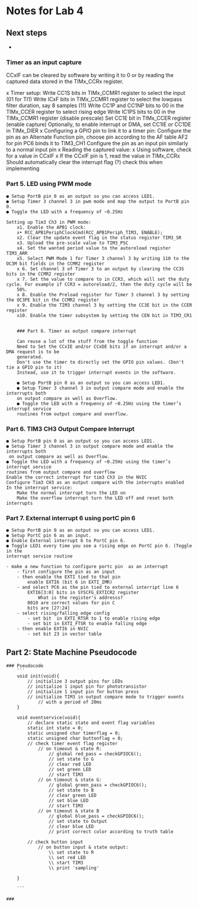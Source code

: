 # Notes for Lab 4

## Next steps
 - 


### Timer as an input capture

CCxIF can be cleared by software by writing it to 0 or by reading the captured data stored in the TIMx_CCRx register. 

x Timer setup:
    Write CC1S bits in TIMx_CCMR1 register to select the input (01 for TI1) 
    Write ICxF bits in TIMx_CCMR1 register to select the lowpass filter duration, say 8 samples (11)
    Write CC1P and CC1NP bits to 00 in the TIMx_CCER register to select rising edge
    Write IC1PS bits to 00 in the TIMx_CCMR1 register (disable prescale)
    Set CC1E bit in TIMx_CCER register (enable capture)
    Optionally, to enable interrupt or DMA, set CC1IE or CC1DE in TIMx_DIER 
x Configuring a GPIO pin to link it to a timer pin:
    Configure the pin as an Alternate Function pin, choose pin according to the AF table
        AF2 for pin PC6 binds it to TIM3_CH1
    Configure the pin as an input pin similarly to a normal input pin
x Reading the captured value:
    x Using software, check for a value in CCxIF
    x If the CCxIF pin is 1, read the value in TIMx_CCRx
        Should automatically clear the interrupt flag (?) check this when implementing

### Part 5. LED using PWM mode
    ● Setup PortB pin 0 as an output so you can access LED1.
    ● Setup Timer 3 channel 3 in pwm mode and map the output to PortB pin 0.
    ● Toggle the LED with a frequency of ~0.25Hz

    Setting up Tim3 Ch3 in PWM mode:
        x1. Enable the APB1 clock:
        x• RCC_APB1PeriphClockCmd(RCC_APB1Periph_TIM3, ENABLE);
        x2. Clear the update event flag in the status register TIM3_SR
        x3. Upload the pre-scale value to TIM3_PSC
        x4. Set the wanted period value to the autoreload register TIM3_ARR
        x5. Select PWM Mode 1 for Timer 3 channel 3 by writing 110 to the OC3M bit fields in the CCMR2 register
        x 6. Set channel 3 of Timer 3 to an output by clearing the CC3S bits in the CCMR2 register
        x 7. Set the value to compare to in CCR3, which will set the duty cycle. For example if CCR3 = autoreload/2, then the duty cycle will be
        50%.
        x 8. Enable the Preload register for Timer 3 channel 3 by setting the OC3PE bit in the CCMR2 register
        x 9. Enable the TIM3 channel 3 by setting the CC3E bit in the CCER register
        x10. Enable the timer subsystem by setting the CEN bit in TIM3_CR1


        ### Part 6. Timer as output compare interrupt

        Can reuse a lot of the stuff from the toggle function
        Need to Set the CCxIE and/or CCxDE bits if an interrupt and/or a DMA request is to be
        generated.
        Don't use the timer to directly set the GPIO pin values. (Don't tie a GPIO pin to it)
        Instead, use it to trigger interrupt events in the software.

        ● Setup PortB pin 0 as an output so you can access LED1.
        ● Setup Timer 3 channel 3 in output compare mode and enable the interrupts both
        on output compare as well as Overflow.
        ● Toggle the LED with a frequency of ~0.25Hz using the timer’s interrupt service
        routines from output compare and overflow.

### Part 6. TIM3 CH3 Output Compare Interrupt
    ● Setup PortB pin 0 as an output so you can access LED1.
    ● Setup Timer 3 channel 3 in output compare mode and enable the interrupts both
     on output compare as well as Overflow.
    ● Toggle the LED with a frequency of ~0.25Hz using the timer’s interrupt service
    routines from output compare and overflow
    Enable the correct interrupt for tim3 Ch3 in the NVIC
    Configure Tim3 CH3 as an output compare with the interrupts enabled 
    In the interrupt service: 
        Make the normal interrupt turn the LED on
        Make the overflow interrupt turn the LED off and reset both interrupts 

### Part 7. External interrupt 6 using portC pin 6
    ● Setup PortB pin 0 as an output so you can access LED1.
    ● Setup PortC pin 6 as an input.
    ● Enable External interrupt 6 to PortC pin 6.
    ● Toggle LED1 every time you see a rising edge on PortC pin 6. (Toggle in the
    interrupt service routine

    - make a new function to configure portc pin  as an interrupt
        - first configure the pin as an input 
        - then enable the EXTI tied to that pin
            enable EXTI6 (bit 6 in EXTI_IMR)
        - and select PC6 as the pin tied to external interript line 6
            EXTI6[3:0] bits in SYSCFG_EXTICR2 register
                What is the register's addresss?
            0010 are correct values for pin C
            bits are [27:24]
        - select rising/falling edge config
            - set bit  in EXTI_RTSR to 1 to enable rising edge
            - set bit in EXTI_FTSR to enable falling edge
        - then enable EXTI6 in NVIC
            - set bit 23 in vector table

## Part 2: State Machine Pseudocode

    ### Pseudocode
        ```
        void init(void){
            // initialize 3 output pins for LEDs
            // initialize 1 input pin for phototransistor
            // initialize 1 input pin for button press
            // initialize TIM3 in output compare mode to trigger events
                // with a period of 20ms
        }

        void eventservice(void){
            // declare static state and event flag variables
            static int state = 0;
            static unsigned char timerflag = 0;
            static unsigned char buttonflag = 0;
            // check timer event flag register
                // on timeout & state R:
                    // global red_pass = checkGPIOC6();
                    // set state to G
                    // clear red LED
                    // set green LED
                    // start TIM3
                // on timeout & state G:
                    // global green_pass = checkGPIOC6();
                    // set state to B
                    // clear green LED
                    // set blue LED
                    // start TIM3
                // on timeout & state B
                    // global blue_pass = checkGPIOC6();
                    // set state to Output
                    // clear blue LED
                    // print correct color according to truth table
            
            // check button input
                // on button input & state output:
                    \\ set state to R
                    \\ set red LED
                    \\ start TIM3 
                    \\ print 'sampling'

        }

        ```

    ###




